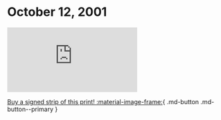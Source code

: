 # October 12, 2001

![](https://www.achewood.com/comic.php?date=10122001)

[Buy a signed strip of this print! :material-image-frame:](https://achewood-holiday-pop-up.myshopify.com/products/strip#10122001){ .md-button .md-button--primary }

